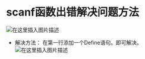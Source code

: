 ﻿# scanf函数出错解决问题方法
![在这里插入图片描述](https://img-blog.csdnimg.cn/1d0579dfa01241aa815005186e20afe0.png?x-oss-process=image/watermark,type_ZHJvaWRzYW5zZmFsbGJhY2s,shadow_50,text_Q1NETiBATkpVU1RaSkM=,size_20,color_FFFFFF,t_70,g_se,x_16)
- 解决方法：
在第一行添加一个Define语句。即可解决。
![在这里插入图片描述](https://img-blog.csdnimg.cn/bb5773c6066d42e5bbd1e3a1a4b6e660.png)


